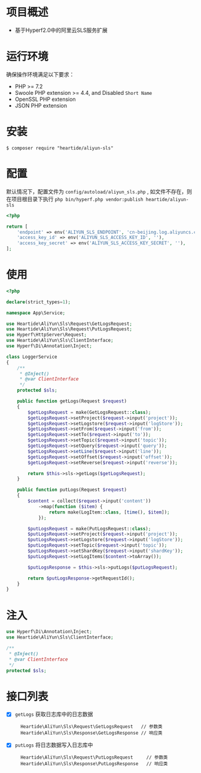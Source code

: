 # 项目概述
- 基于Hyperf2.0中的阿里云SLS服务扩展

# 运行环境

确保操作环境满足以下要求：

- PHP >= 7.2
- Swoole PHP extension >= 4.4, and Disabled `Short Name`
- OpenSSL PHP extension
- JSON PHP extension

# 安装

    $ composer require "heartide/aliyun-sls"

# 配置

默认情况下，配置文件为 `config/autoload/aliyun_sls.php` , 如文件不存在，则在项目根目录下执行 `php bin/hyperf.php vendor:publish heartide/aliyun-sls`

```php
<?php

return [
    'endpoint' => env('ALIYUN_SLS_ENDPOINT', 'cn-beijing.log.aliyuncs.com'),
    'access_key_id' => env('ALIYUN_SLS_ACCESS_KEY_ID', ''),
    'access_key_secret' => env('ALIYUN_SLS_ACCESS_KEY_SECRET', ''),
];
```

# 使用

```php
<?php

declare(strict_types=1);

namespace App\Service;

use Heartide\AliYun\Sls\Request\GetLogsRequest;
use Heartide\AliYun\Sls\Request\PutLogsRequest;
use Hyperf\HttpServer\Request;
use Heartide\AliYun\Sls\ClientInterface;
use Hyperf\Di\Annotation\Inject;

class LoggerService
{
    /**
     * @Inject()
     * @var ClientInterface
     */
    protected $sls;

    public function getLogs(Request $request)
    {
        $getLogsRequest = make(GetLogsRequest::class);
        $getLogsRequest->setProject($request->input('project'));
        $getLogsRequest->setLogstore($request->input('logStore'));
        $getLogsRequest->setFrom($request->input('from'));
        $getLogsRequest->setTo($request->input('to'));
        $getLogsRequest->setTopic($request->input('topic'));
        $getLogsRequest->setQuery($request->input('query'));
        $getLogsRequest->setLine($request->input('line'));
        $getLogsRequest->setOffset($request->input('offset'));
        $getLogsRequest->setReverse($request->input('reverse'));

        return $this->sls->getLogs($getLogsRequest);
    }

    public function putLogs(Request $request)
    {
        $content = collect($request->input('content'))
            ->map(function ($item) {
                return make(LogItem::class, [time(), $item]);
            });

        $putLogsRequest = make(PutLogsRequest::class);
        $putLogsRequest->setProject($request->input('project'));
        $putLogsRequest->setLogstore($request->input('logStore'));
        $putLogsRequest->setTopic($request->input('topic'));
        $putLogsRequest->setShardKey($request->input('shardKey'));
        $putLogsRequest->setLogItems($content->toArray());

        $putLogsResponse = $this->sls->putLogs($putLogsRequest);

        return $putLogsResponse->getRequestId();
    }
}
```

# 注入

```php
use Hyperf\Di\Annotation\Inject;
use Heartide\AliYun\Sls\ClientInterface;

/**
 * @Inject()
 * @var ClientInterface
 */
protected $sls;
```

# 接口列表

- [x] `getLogs` 获取日志库中的日志数据

        Heartide\AliYun\Sls\Request\GetLogsRequest   // 参数类
        Heartide\AliYun\Sls\Response\GetLogsResponse // 响应类

- [x] `putLogs` 将日志数据写入日志库中

        Heartide\AliYun\Sls\Request\PutLogsRequest     // 参数类
        Heartide\AliYun\Sls\Response\PutLogsResponse   // 响应类
